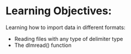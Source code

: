 Learning Objectives:
=======================

Learning how to import data in different formats:
 - Reading files with any type of delimiter type
 - The dlmread() function
  
